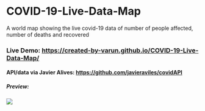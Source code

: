 # COVID-19-Live-Data-Map
A world map showing the live covid-19 data of number of people affected, number of deaths and recovered
### Live Demo: https://created-by-varun.github.io/COVID-19-Live-Data-Map/
#### API/data via Javier Alives: https://github.com/javieraviles/covidAPI
##### Preview:
![](preview.gif)
